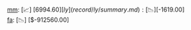 [mm](record/mm/summary.md): [📈] [$6994.60]  
[ly](record/ly/summary.md): [📉] [$-1619.00]  
[fa](record/fa/summary.md): [📉] [$-912560.00]  
